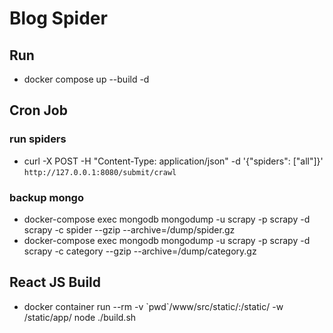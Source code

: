 # Blog Spider

## Run
 * docker compose up --build -d

## Cron Job

### run spiders
 * curl -X POST -H "Content-Type: application/json" -d '{"spiders": ["all"]}' `http://127.0.0.1:8080/submit/crawl`

### backup mongo
  * docker-compose exec mongodb mongodump -u scrapy -p scrapy -d scrapy -c spider --gzip --archive=/dump/spider.gz
  * docker-compose exec mongodb mongodump -u scrapy -p scrapy -d scrapy -c category --gzip --archive=/dump/category.gz

## React JS Build
  * docker container run --rm -v \`pwd\`/www/src/static/:/static/ -w /static/app/ node ./build.sh
